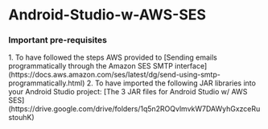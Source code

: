 # Android-Studio-w-AWS-SES #

<h3>Important pre-requisites</h3>
1. To have followed the steps AWS provided to [Sending emails programmatically through the Amazon SES SMTP interface](https://docs.aws.amazon.com/ses/latest/dg/send-using-smtp-programmatically.html) 
2. To have imported the following JAR libraries into your Android Studio project: [The 3 JAR files for Android Studio w/ AWS SES](https://drive.google.com/drive/folders/1q5n2ROQvlmvkW7DAWyhGxzceRustouhK)

